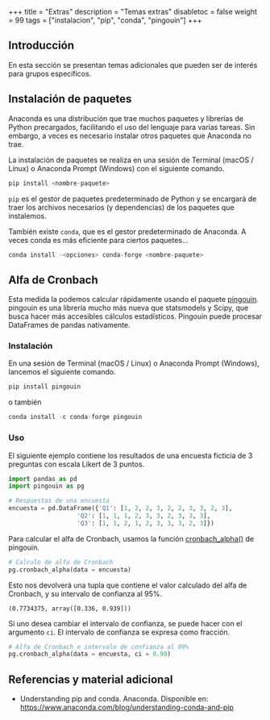 +++
title = "Extras"
description = "Temas extras"
disabletoc = false
weight = 99
tags = ["instalacion", "pip", "conda", "pingouin"]
+++


## Introducción

En esta sección se presentan temas adicionales que pueden ser de interés para
grupos específicos.

## Instalación de paquetes

Anaconda es una distribución que trae muchos paquetes y librerías de Python
precargados, facilitando el uso del lenguaje para varias tareas. Sin embargo, a
veces es necesario instalar otros paquetes que Anaconda no trae.

La instalación de paquetes se realiza en una sesión de Terminal (macOS / Linux) 
o Anaconda Prompt (Windows) con el siguiente comando.

```py
pip install <nombre-paquete>
```

`pip` es el gestor de paquetes predeterminado de Python y se encargará de traer
los archivos necesarios (y dependencias) de los paquetes que instalemos. 

También existe `conda`, que es el gestor predeterminado de Anaconda. 
A veces conda es más eficiente para ciertos paquetes...

```python
conda install -<opciones> conda-forge <nombre-paquete>
```

## Alfa de Cronbach

Esta medida la podemos calcular rápidamente usando el paquete 
[pingouin](https://pingouin-stats.org/index.html). pingouin es una librería 
mucho más nueva que statsmodels y Scipy, que busca hacer más accesibles cálculos 
estadísticos. Pingouin puede procesar DataFrames de pandas nativamente. 

### Instalación

En una sesión de Terminal (macOS / Linux) o Anaconda Prompt 
(Windows), lancemos el siguiente comando.

```python
pip install pingouin
```

o también

```python
conda install -c conda-forge pingouin
```

### Uso

El siguiente ejemplo contiene los resultados de una encuesta ficticia de 3 
preguntas con escala Likert de 3 puntos. 

```python
import pandas as pd
import pingouin as pg

# Respuestas de una encuesta
encuesta = pd.DataFrame({'Q1': [1, 2, 2, 3, 2, 2, 3, 3, 2, 3],
                   'Q2': [1, 1, 1, 2, 3, 3, 2, 3, 3, 3],
                   'Q3': [1, 1, 2, 1, 2, 3, 3, 3, 2, 3]})
```

Para calcular el alfa de Cronbach, usamos la función 
[cronbach_alpha()](https://pingouin-stats.org/generated/pingouin.cronbach_alpha.html)
de pingouin.

```python
# Calculo de alfa de Cronbach
pg.cronbach_alpha(data = encuesta)
```

Esto nos devolverá una tupla que contiene el valor calculado del alfa de
Cronbach, y su intervalo de confianza al 95%.

```
(0.7734375, array([0.336, 0.939]))
```

Si uno desea cambiar el intervalo de confianza, se puede hacer con el argumento
`ci`. El intervalo de confianza se expresa como fracción.

```python
# Alfa de Cronbach e intervalo de confianza al 99%
pg.cronbach_alpha(data = encuesta, ci = 0.99)
```

## Referencias y material adicional

- Understanding pip and conda. Anaconda. Disponible en:
https://www.anaconda.com/blog/understanding-conda-and-pip